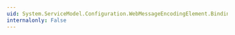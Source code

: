 ```yaml
---
uid: System.ServiceModel.Configuration.WebMessageEncodingElement.BindingElementType
internalonly: False
---
```

